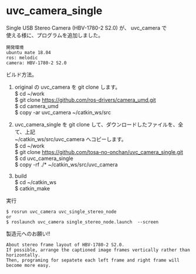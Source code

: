 # uvc_camera_single    
Single USB Stereo Camera (HBV-1780-2 S2.0) が、 uvc_camera で    
使える様に、プログラムを追加しました。   
    
    開発環境    
    ubuntu mate 18.04    
    ros: melodic    
    camera: HBV-1780-2 S2.0    
    
ビルド方法。    
1. original の uvc_camera を git clone します。    
$ cd ~/work    
$ git clone https://github.com/ros-drivers/camera_umd.git    
$ cd camera_umd    
$ copy -ar uvc_camera ~/catkin_ws/src    
    
2. uvc_camera_single を git clone して、ダウンロードしたファイルを、全て、上記    
~/catkin_ws/src/uvc_camera へコピーします。    
$ cd ~/work    
$ git clone https://github.com/tosa-no-onchan/uvc_camera_single.git    
$ cd uvc_camera_single    
$ copy -rf ./* ~/catkin_ws/src/uvc_camera    
3. build    
$ cd ~/catkin_ws    
$ catkin_make    
    
実行    
    
    $ rosrun uvc_camera uvc_single_stereo_node    
    or    
    $ roslaunch uvc_camera single_stereo_node.launch  --screen    
    
製造元へのお願い!!    
    
    About stereo frame layout of HBV-1780-2 S2.0.    
    If possible, arrange the captioned image frames vertically rather than horizontally.    
    Then, programing for sepatete each left frame and right frame will become more easy.    
